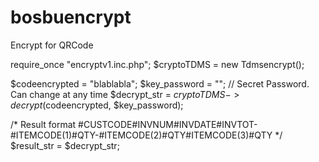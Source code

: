# bosbuencrypt
Encrypt for QRCode


require_once "encryptv1.inc.php";
$cryptoTDMS = new Tdmsencrypt();

$codeencrypted = "blablabla";
$key_password = ""; // Secret Password. Can change at any time
$decrypt_str = $cryptoTDMS->decrypt($codeencrypted, $key_password);

/*
	Result format
	#CUSTCODE#INVNUM#INVDATE#INVTOT-#ITEMCODE(1)#QTY-#ITEMCODE(2)#QTY#ITEMCODE(3)#QTY
*/
$result_str = $decrypt_str;

